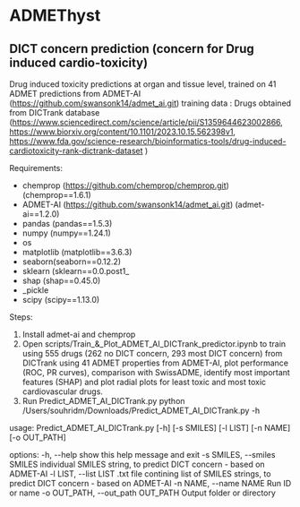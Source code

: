 # ADMEThyst
## DICT concern prediction (concern for Drug induced cardio-toxicity)
Drug induced toxicity predictions at organ and tissue level, trained on 41 ADMET predictions from ADMET-AI (https://github.com/swansonk14/admet_ai.git)
training data : Drugs obtained from DICTrank database (https://www.sciencedirect.com/science/article/pii/S1359644623002866, 
                                                       https://www.biorxiv.org/content/10.1101/2023.10.15.562398v1, 
                                                       https://www.fda.gov/science-research/bioinformatics-tools/drug-induced-cardiotoxicity-rank-dictrank-dataset
                                                      )

Requirements:

- chemprop (https://github.com/chemprop/chemprop.git) (chemprop==1.6.1)
- ADMET-AI (https://github.com/swansonk14/admet_ai.git) (admet-ai==1.2.0)
- pandas (pandas==1.5.3)
- numpy (numpy==1.24.1)
- os
- matplotlib (matplotlib==3.6.3)
- seaborn(seaborn==0.12.2)
- sklearn (sklearn==0.0.post1_
- shap (shap==0.45.0)
- _pickle
- scipy (scipy==1.13.0)

Steps:

1. Install admet-ai and chemprop
2. Open scripts/Train_&_Plot_ADMET_AI_DICTrank_predictor.ipynb to train using 555 drugs (262 no DICT concern, 293 most DICT concern) from DICTrank using 41 ADMET properties from ADMET-AI, plot performance (ROC, PR curves), comparison with SwissADME, identify most important features (SHAP) and plot radial plots for least toxic and most toxic cardiovascular drugs.
3. Run Predict_ADMET_AI_DICTrank.py
   python /Users/souhridm/Downloads/Predict_ADMET_AI_DICTrank.py -h                                                          

  usage: Predict_ADMET_AI_DICTrank.py [-h] [-s SMILES] [-l LIST] [-n NAME] [-o OUT_PATH]
  
  options:
    -h, --help            show this help message and exit
    -s SMILES, --smiles SMILES
                          individual SMILES string, to predict DICT concern - based on ADMET-AI
    -l LIST, --list LIST  .txt file contining list of SMILES strings, to predict DICT concern - based on
                          ADMET-AI
    -n NAME, --name NAME  Run ID or name
    -o OUT_PATH, --out_path OUT_PATH
                          Output folder or directory







